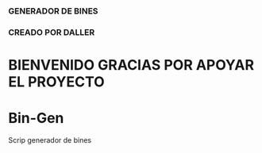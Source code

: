 ### GENERADOR DE BINES
### CREADO POR DALLER 

# BIENVENIDO GRACIAS POR APOYAR EL PROYECTO 
# Bin-Gen
Scrip generador de bines
